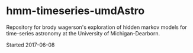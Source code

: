 # hmm-timeseries-umdAstro

Repository for brody wagerson's exploration of hidden markov models for 
time-series astronomy at the University of Michigan-Dearborn.

Started 2017-06-08
